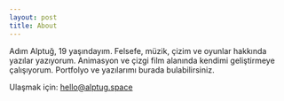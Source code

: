 ```yaml
---
layout: post
title: About
---
```


Adım Alptuğ, 19 yaşındayım. Felsefe, müzik, çizim ve oyunlar hakkında yazılar yazıyorum. Animasyon ve çizgi film alanında kendimi geliştirmeye çalışıyorum. Portfolyo ve yazılarımı burada bulabilirsiniz.

Ulaşmak için: [hello@alptug.space](mailto:hello@alptug.space)